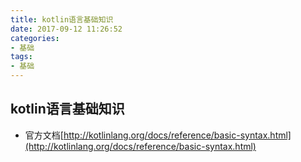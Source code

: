 ```yaml
---
title: kotlin语言基础知识
date: 2017-09-12 11:26:52
categories: 
- 基础
tags:
- 基础
---
```


## kotlin语言基础知识

- 官方文档[http://kotlinlang.org/docs/reference/basic-syntax.html](http://kotlinlang.org/docs/reference/basic-syntax.html)